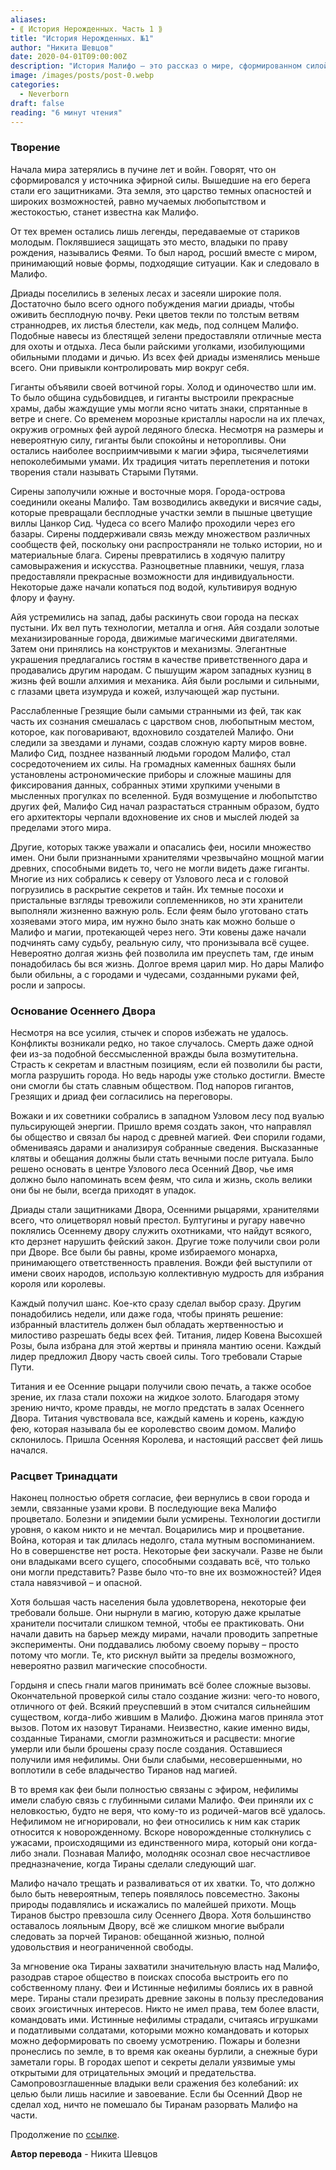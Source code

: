 ```yaml
---
aliases: 
- ⟪ История Нерожденных. Часть 1 ⟫
title: "История Нерожденных. №1"
author: "Никита Шевцов"
date: 2020-04-01T09:00:00Z
description: "История Малифо — это рассказ о мире, сформированном силой эфира. Земля полна темных опасностей и бесконечных возможностей, которыми правят Фейри, поклявшиеся защищать ее. Это мир, где процветает магия и оживают древние легенды. Исследуйте пышные зеленые леса, полные жизни, и раскройте тайны этого загадочного царства."
image: /images/posts/post-0.webp
categories:
  - Neverborn
draft: false
reading: "6 минут чтения"
---
```


### Творение

Начала мира затерялись в пучине лет и войн. Говорят, что он сформировался у источника эфирной силы. Вышедшие на его берега стали его защитниками. Эта земля, это царство темных опасностей и широких возможностей, равно мучаемых любопытством и жестокостью, станет известна как Малифо.

От тех времен остались лишь легенды, передаваемые от стариков молодым. Поклявшиеся защищать это место, владыки по праву рождения, назывались Феями. То был народ, росший вместе с миром, принимающий новые формы, подходящие ситуации. Как и следовало в Малифо.

Дриады поселились в зеленых лесах и засеяли широкие поля. Достаточно было всего одного побуждения магии дриады, чтобы оживить бесплодную почву. Реки цветов текли по толстым ветвям страннодрев, их листья блестели, как медь, под солнцем Малифо. Подобные навесы из блестящей зелени предоставляли отличные места для охоты и отдыха. Леса были райскими уголками, изобилующими обильными плодами и дичью. Из всех фей дриады изменялись меньше всего. Они привыкли контролировать мир вокруг себя.

Гиганты объявили своей вотчиной горы. Холод и одиночество шли им. То было община судьбовидцев, и гиганты выстроили прекрасные храмы, дабы жаждущие умы могли ясно читать знаки, спрятанные в ветре и снеге. Со временем морозные кристаллы наросли на их плечах, окружив огромных фей аурой ледяного блеска. Несмотря на размеры и невероятную силу, гиганты были спокойны и неторопливы. Они остались наиболее восприимчивыми к магии эфира, тысячелетиями непоколебимыми умами. Их традиция читать переплетения и потоки творения стали называть Старыми Путями.

Сирены заполучили южные и восточные моря. Города-острова соединили океаны Малифо. Там возводились акведуки и висячие сады, которые превращали бесплодные участки земли в пышные цветущие виллы Цанкор Сид. Чудеса со всего Малифо проходили через его базары. Сирены поддерживали связь между множеством различных сообществ фей, поскольку они распространяли не только истории, но и материальные блага. Сирены превратились в ходячую палитру самовыражения и искусства. Разноцветные плавники, чешуя, глаза предоставляли прекрасные возможности для индивидуальности. Некоторые даже начали копаться под водой, культивируя водную флору и фауну.

Айя устремились на запад, дабы раскинуть свои города на песках пустыни. Их вел путь технологии, металла и огня. Айя создали золотые механизированные города, движимые магическими двигателями. Затем они принялись на конструктов и механизмы. Элегантные украшения предлагались гостям в качестве приветственного дара и продавались другим народам. С пышущим жаром западных кузниц в жизнь фей вошли алхимия и механика. Айя были рослыми и сильными, с глазами цвета изумруда и кожей, излучающей жар пустыни.

Расслабленные Грезящие были самыми странными из фей, так как часть их сознания смешалась с царством снов, любопытным местом, которое, как поговаривают, вдохновило создателей Малифо. Они следили за звездами и лунами, создав сложную карту миров вовне. Малифо Сид, позднее названный людьми городом Малифо, стал сосредоточением их силы. На громадных каменных башнях были установлены астрономические приборы и сложные машины для фиксирования данных, собранных этими хрупкими учеными в мысленных прогулках по вселенной. Будя возмущение и любопытство других фей, Малифо Сид начал разрастаться странным образом, будто его архитекторы черпали вдохновение их снов и мыслей людей за пределами этого мира.

Другие, которых также уважали и опасались феи, носили множество имен. Они были признанными хранителями чрезвычайно мощной магии древних, способными видеть то, чего не могли видеть даже гиганты. Многие из них собрались к северу от Узлового леса и с головой погрузились в раскрытие секретов и тайн. Их темные посохи и пристальные взгляды тревожили соплеменников, но эти хранители выполняли жизненно важную роль. Если феям было уготовано стать хозяевами этого мира, им нужно было знать как можно больше о Малифо и магии, протекающей через него. Эти ковены даже начали подчинять саму судьбу, реальную силу, что пронизывала всё сущее. Невероятно долгая жизнь фей позволила им преуспеть там, где иным понадобилась бы вся жизнь. Долгое время царил мир. Но дары Малифо были обильны, а с городами и чудесами, созданными руками фей, росли и запросы.

### Основание Осеннего Двора

Несмотря на все усилия, стычек и споров избежать не удалось. Конфликты возникали редко, но такое случалось. Смерть даже одной феи из-за подобной бессмысленной вражды была возмутительна. Страсть к секретам и властным позициям, если ей позволили бы расти, могла разрушить города. Но ведь народы уже столько достигли. Вместе они смогли бы стать славным обществом. Под напоров гигантов, Грезящих и дриад феи согласились на переговоры.

Вожаки и их советники собрались в западном Узловом лесу под вуалью пульсирующей энергии. Пришло время создать закон, что направлял бы общество и связал бы народ с древней магией. Феи спорили годами, обмениваясь дарами и анализируя собранные сведения. Высказанные клятвы и обещания должны были стать вечными после ритуала. Было решено основать в центре Узлового леса Осенний Двор, чье имя должно было напоминать всем феям, что сила и жизнь, сколь велики они бы не были, всегда приходят в упадок.

Дриады стали защитниками Двора, Осенними рыцарями, хранителями всего, что олицетворял новый престол. Бултугины и ругару навечно поклялись Осеннему двору служить охотниками, что найдут всякого, кто дерзнет нарушить фейский закон. Другие тоже получили свои роли при Дворе. Все были бы равны, кроме избираемого монарха, принимающего ответственность правления. Вожди фей выступили от имени своих народов, использую коллективную мудрость для избрания короля или королевы.

Каждый получил шанс. Кое-кто сразу сделал выбор сразу. Другим понадобились недели, или даже года, чтобы принять решение: избранный властитель должен был обладать жертвенностью и милостиво разрешать беды всех фей. Титания, лидер Ковена Высохшей Розы, была избрана для этой жертвы и приняла мантию осени. Каждый лидер предложил Двору часть своей силы. Того требовали Старые Пути.

Титания и ее Осенние рыцари получили свою печать, а также особое зрение, их глаза стали похожи на жидкое золото. Благодаря этому зрению ничто, кроме правды, не могло предстать в залах Осеннего Двора. Титания чувствовала все, каждый камень и корень, каждую фею, которая называла бы ее королевство своим домом. Малифо склонилось. Пришла Осенняя Королева, и настоящий рассвет фей лишь начался.

### Расцвет Тринадцати

Наконец полностью обретя согласие, феи вернулись в свои города и земли, связанные узами крови. В последующие века Малифо процветало. Болезни и эпидемии были усмирены. Технологии достигли уровня, о каком никто и не мечтал. Воцарились мир и процветание. Война, которая и так длилась недолго, стала мутным воспоминанием. Но в совершенстве нет роста. Некоторые феи заскучали. Разве не были они владыками всего сущего, способными создавать всё, что только они могли представить? Разве было что-то вне их возможностей? Идея стала навязчивой – и опасной.

Хотя большая часть населения была удовлетворена, некоторые феи требовали больше. Они нырнули в магию, которую даже крылатые хранители посчитали слишком темной, чтобы ее практиковать. Они начали давить на барьер между мирами, начали проводить запретные эксперименты. Они поддавались любому своему порыву – просто потому что могли. Те, кто рискнул выйти за пределы возможного, невероятно развил магические способности.

Гордыня и спесь гнали магов принимать всё более сложные вызовы. Окончательной проверкой силы стало создание жизни: чего-то нового, отличного от фей. Всякий преуспевший в этом считался сильнейшим существом, когда-либо жившим в Малифо. Дюжина магов приняла этот вызов. Потом их назовут Тиранами. Неизвестно, какие именно виды, созданные Тиранами, смогли размножиться и расцвести: многие умерли или были брошены сразу после создания. Оставшиеся получили имя нефилимы. Они были слабыми, несовершенными, но воплотили в себе владычество Тиранов над магией.

В то время как феи были полностью связаны с эфиром, нефилимы имели слабую связь с глубинными силами Малифо. Феи приняли их с неловкостью, будто не веря, что кому-то из родичей-магов всё удалось. Нефилимом не игнорировали, но феи относились к ним как старик относится к новорожденному. Вскоре новорожденные столкнулись с ужасами, происходящими из единственного мира, который они когда-либо знали. Познавая Малифо, молодняк осознал свое несчастливое предназначение, когда Тираны сделали следующий шаг.

Малифо начало трещать и разваливаться от их хватки. То, что должно было быть невероятным, теперь появлялось повсеместно. Законы природы подавлялись и искажались по малейшей прихоти. Мощь Тиранов быстро превзошла силу Осеннего Двора. Хотя большинство оставалось лояльным Двору, всё же слишком многие выбрали следовать за порчей Тиранов: обещанной жизнью, полной удовольствия и неограниченной свободы.

За мгновение ока Тираны захватили значительную власть над Малифо, разодрав старое общество в поисках способа выстроить его по собственному плану. Феи и Истинные нефилимы боялись их в равной мере. Тираны стали презирать древние законы в пользу преследования своих эгоистичных интересов. Никто не имел права, тем более власти, командовать ими. Истинные нефилимы страдали, считаясь игрушками и податливыми солдатами, которыми можно командовать и которых можно деформировать по своему усмотрению. Пожары и болезни пронеслись по земле, в то время как океаны бурлили, а снежные бури заметали горы. В городах шепот и секреты делали уязвимые умы открытыми для отрицательных эмоций и предательства. Самопровозглашенные владыки вели сражения без колебаний: их целью были лишь насилие и завоевание. Если бы Осенний Двор не сделал ход, ничто не помешало бы Тиранам разорвать Малифо на части.


Продолжение по [ссылке](http://malifaux.ru/posts/post-103).


**Автор перевода** - Никита Шевцов

